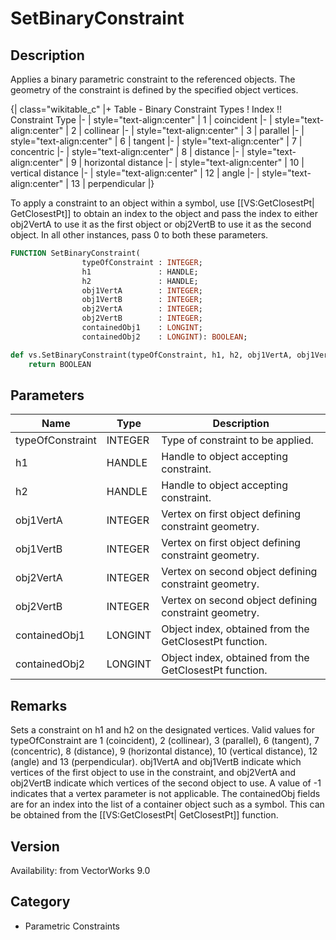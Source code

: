 # SetBinaryConstraint

## Description
Applies a binary parametric constraint to the referenced objects. The geometry of the constraint is defined by the specified object vertices. 

{| class="wikitable_c"
|+ Table - Binary Constraint Types
! Index !! Constraint Type
|-
| style="text-align:center" | 1
| coincident
|-
| style="text-align:center" | 2
| collinear
|-
| style="text-align:center" | 3
| parallel 
|-
| style="text-align:center" | 6
| tangent 
|-
| style="text-align:center" | 7
| concentric
|-
| style="text-align:center" | 8
| distance 
|-
| style="text-align:center" | 9
| horizontal distance
|-
| style="text-align:center" | 10
| vertical distance
|-
| style="text-align:center" | 12
| angle
|-
| style="text-align:center" | 13
| perpendicular
|}

To apply a constraint to an object within a symbol, use [[VS:GetClosestPt| GetClosestPt]] to obtain an index to the object and pass the index to either obj2VertA to use it as the first object or obj2VertB to use it as the second object. In all other instances, pass 0 to both these parameters.

```pascal
FUNCTION SetBinaryConstraint(
				typeOfConstraint : INTEGER;
				h1               : HANDLE;
				h2               : HANDLE;
				obj1VertA        : INTEGER;
				obj1VertB        : INTEGER;
				obj2VertA        : INTEGER;
				obj2VertB        : INTEGER;
				containedObj1    : LONGINT;
				containedObj2    : LONGINT): BOOLEAN;
```

```python
def vs.SetBinaryConstraint(typeOfConstraint, h1, h2, obj1VertA, obj1VertB, obj2VertA, obj2VertB, containedObj1, containedObj2):
    return BOOLEAN
```

## Parameters
|Name|Type|Description|
|---|---|---|
|typeOfConstraint|INTEGER|Type of constraint to be applied.|
|h1|HANDLE|Handle to object accepting constraint.|
|h2|HANDLE|Handle to object accepting constraint.|
|obj1VertA|INTEGER|Vertex on first object defining constraint geometry.|
|obj1VertB|INTEGER|Vertex on first object defining constraint geometry.|
|obj2VertA|INTEGER|Vertex on second object defining constraint geometry.|
|obj2VertB|INTEGER|Vertex on second object defining constraint geometry.|
|containedObj1|LONGINT|Object index, obtained from the GetClosestPt function.|
|containedObj2|LONGINT|Object index, obtained from the GetClosestPt function.|

## Remarks
Sets a constraint on h1 and h2 on the designated vertices.  Valid values for typeOfConstraint are 1 (coincident), 2 (collinear), 3 (parallel), 6 (tangent), 7 (concentric), 8 (distance), 9 (horizontal distance), 10 (vertical distance), 12 (angle) and 13 (perpendicular).  obj1VertA and obj1VertB indicate which vertices of the first object to use in the constraint, and obj2VertA and obj2VertB indicate which vertices of the second object to use.  A value of -1 indicates that a vertex parameter is not applicable. The containedObj fields are for an index into the list of a container object such as a symbol.  This can be obtained from the [[VS:GetClosestPt| GetClosestPt]] function.

## Version
Availability: from VectorWorks 9.0

## Category
* Parametric Constraints

